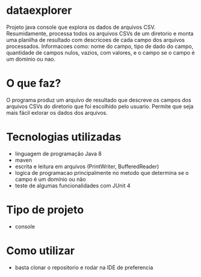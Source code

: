 # dataexplorer
Projeto java console que explora os dados de arquivos CSV. Resumidamente, processa todos os arquivos CSVs de um diretorio e monta uma planilha de resultado com descricoes de cada campo dos arquivos processados. Informacoes como: nome do campo, tipo de dado do campo, quantidade de campos nulos, vazios, com valores, e o campo se o campo é um dominio ou nao.

# O que faz?
O programa produz um arquivo de resultado que descreve os campos dos arquivos CSVs do diretorio que foi escolhido pelo usuario. Permite que seja mais fácil exlorar os dados dos arquivos.

# Tecnologias utilizadas
- linguagem de programação Java 8
- maven
- escrita e leitura em arquivos (PrintWriter, BufferedReader)
- logica de programacao principalmente no metodo que determina se o campo é um domínio ou não
- teste de algumas funcionalidades com JUnit 4

# Tipo de projeto
- console

# Como utilizar
- basta clonar o repositorio e rodar na IDE de preferencia
